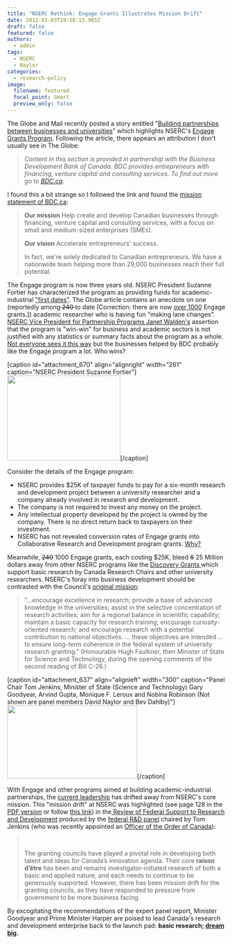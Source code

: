 ```yaml
---
title: "NSERC Rethink: Engage Grants Illustrates Mission Drift"
date: 2012-01-03T19:28:13.985Z
draft: false
featured: false
authors:
  - admin
tags:
  - NSERC
  - Naylor
categories:
  - research-policy
image:
  filename: featured
  focal_point: Smart
  preview_only: false
---
```



The Globe and Mail recently posted a story entitled "<a href="http://www.theglobeandmail.com/report-on-business/small-business/sb-tools/sb-how-to/expand-your-sales/building-partnerships-between-business-and-universities/article2221568/">Building partnerships between businesses and universities</a>" which highlights NSERC's <a href="http://www.nserc-crsng.gc.ca/Professors-Professeurs/RPP-PP/Engage-Engagement_eng.asp">Engage Grants Program</a>. 
Following the article, there appears an attribution I don't usually see in The Globe:
<blockquote><em>Content  in this section is provided in partnership with the Business Development Bank of Canada. 
BDC provides entrepreneurs with financing, venture capital and consulting services. 
To find out more go to <a href="http://www.bdc.ca/EN/Pages/home.aspx">BDC.ca</a>. </em></blockquote>
I found this a bit strange so I followed the link and found the <a href="http://www.bdc.ca/EN/about/overview/Pages/overview1.aspx">mission statement of BDC.ca</a>:
<blockquote><strong>Our mission</strong>
Help  create and develop Canadian  businesses through financing, venture  capital and consulting services,  with a focus on small and medium-sized  enterprises (SMEs).

<strong>Our vision</strong>
Accelerate entrepreneurs' success.

In fact, we're solely dedicated to Canadian entrepreneurs. We have a nationwide team helping more than 29,000 businesses reach their full potential.</blockquote>
The Engage program is now three years old. 
NSERC President Suzanne Fortier has characterized the program as providing funds for academic-industrial <a href="http://www.hilltimes.com/opinion-piece/policy-briefing/2011/10/03/innovation-is-a-highly-competitive-race/28351">"first dates"</a>. 
The Globe article contains an anecdote on one (reportedly among<del> 240 </del>to date [Correction: there are now <a href="http://www.marketwatch.com/story/dartmouth-company-taps-into-university-expertise-to-develop-a-full-scale-simulator-for-seaplane-safety-2011-12-12">over 1000</a> Engage grants.]) academic researcher who  is having fun "making lane changes". 
<a href="http://www.nserc-crsng.gc.ca/NSERC-CRSNG/ExecutiveTeam-EquipeDirection_eng.asp">NSERC Vice President for Partnership Programs Janet  Walden's</a> assertion that the program is "win-win" for business and academic sectors  is not justified with any statistics or summary facts about the program  as a whole. <a href="http://nghoussoub.com/2011/11/07/the-market-for-free-money-is-infinite/">Not everyone sees it this way</a> but the businesses helped by BDC probably like the Engage program a lot. Who wins?

[caption id="attachment_670" align="alignright" width="261" caption="NSERC President Suzanne Fortier"]<a rel="attachment wp-att-670" href="http://blog.math.toronto.edu/colliand/2012/01/03/636/fortier_small/"><img class="size-full wp-image-670" src="http://blog.math.toronto.edu/colliand/files/2012/01/Fortier_small.jpg" alt="" width="261" height="196" /></a>[/caption]

Consider the details of the Engage program:
<ul>
	<li>NSERC provides $25K of taxpayer funds to pay for a six-month research  and development project between a university researcher and a company  already involved in research and development.</li>
	<li>The company is not required to invest any money on the project.</li>
	<li>Any intellectual property developed by the project is owned by  the company. There is no direct return back to taxpayers on their  investment.</li>
	<li>NSERC has not revealed conversion rates of Engage grants into Collaborative Research and Development program grants. <a href="http://nghoussoub.com/2011/12/06/is-nsercs-matchmaking-effort-leading-to-too-many-free-one-night-stands/">Why?</a></li>
</ul>

Meanwhile,  <del>240</del> 1000 Engage grants, each costing $25K, bleed <del>6</del> 25 Million dollars away from  other NSERC programs like the <a href="http://www.nserc-crsng.gc.ca/professors-professeurs/grants-subs/dgigp-psigp_eng.asp">Discovery Grants </a>which support basic  research by Canada Research Chairs and other university researchers. NSERC's foray into business development should be contrasted with the Council's <a href="http://www.nserc-crsng.gc.ca/NSERC-CRSNG/History-Historique/chronicle-chronique_eng.asp">original mission</a>:
<blockquote>"...encourage excellence in research; provide a base of  advanced knowledge in the universities; assist in the selective  concentration of research activities; aim for a regional balance in  scientific capability; maintain a basic capacity for research training;  encourage curiosity-oriented research; and encourage research with a  potential contribution to national objectives. ... these objectives are  intended ... to ensure long-term coherence in the federal system of  university research granting." (Honourable Hugh Faulkner, then Minister  of State for Science and Technology, during the opening comments of the  second reading of Bill C-26.)</blockquote>
[caption id="attachment_637" align="alignleft" width="300" caption="Panel Chair Tom Jenkins, Minister of State (Science and Technology) Gary Goodyear, Arvind Gupta, Monique F. Leroux and Nobina Robinson (Not shown are panel members David Naylor and Bev Dahlby)"]<a rel="attachment wp-att-637" href="http://blog.math.toronto.edu/colliand/2012/01/03/636/minister/"><img class="size-medium wp-image-637" src="http://blog.math.toronto.edu/colliand/files/2012/01/minister-300x169.jpg" alt="" width="300" height="169" /></a>[/caption]

With Engage and other programs aimed at building academic-industrial  partnerships, the <a href="http://www.nserc-crsng.gc.ca/NSERC-CRSNG/ExecutiveTeam-EquipeDirection_eng.asp">current leadership</a> has drifted away from NSERC's core mission. This "mission drift" at NSERC was highlighted (see page 128 in the <a href="http://rd-review.ca/eic/site/033.nsf/vwapj/R-D_InnovationCanada_Final-eng.pdf/$FILE/R-D_InnovationCanada_Final-eng.pdf">PDF version</a> or follow <a href="http://rd-review.ca/eic/site/033.nsf/eng/00304.html#red6">this link</a>) in the<a href="http://rd-review.ca/eic/site/033.nsf/eng/h_00287.html"> Review of Federal Support to Research and Development</a> produced by the <a href="http://rd-review.ca/eic/site/033.nsf/eng/h_00010.html">federal R&amp;D panel</a> chaired by Tom Jenkins (who was recently appointed an <a href="http://www.gg.ca/document.aspx?id=14390">Officer of the Order of Canada</a>):
<blockquote>&nbsp;

The granting councils have played a pivotal role in developing both talent and ideas for Canada’s innovation agenda. Their core <strong>raison d’être</strong> has been and remains investigator-initiated research of both a basic and applied nature, and each needs to continue to be generously supported. However, there has been mission drift for the granting councils, as they have responded to pressure from government to be more business facing.</blockquote>
By excogitating the recommendations of the expert panel report, Minister Goodyear and Prime Minister Harper are poised to lead Canada's research and development enterprise back to the launch pad: <strong>basic research; <a href="http://blog.math.toronto.edu/colliand/2011/11/26/556/">dream big</a>.</strong>

&nbsp;